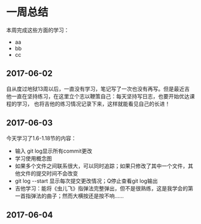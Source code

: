 # 一周总结
本周完成这些方面的学习：
* aa
* bb
* cc
## 2017-06-02
自从度过地狱13周以后，一直没有学习，笔记写了一次也没有再写。但是最近吉他一直在坚持练习，在这里立个志以鞭策自己：每天坚持写日志，也要开始优达课程的学习，
也将吉他的练习情况记录下来，这样就能看见自己的长进！
## 2017-06-03
今天学习了1.6-1.18节的内容：
* 输入 git log显示所有commit更改
* 学习使用概念图
* 如果多个文件之间联系很大，可以同时追踪；如果只修改了其中一个文件，其他文件的提交时间不会改变
* git log --start 显示每次提交更改情况；Q停止查看git log输出 
* 吉他学习：能将《虫儿飞》指弹法完整弹出，但不是很熟练，这是我学会的第一首指弹法的曲子；然而大横按还是按不响……
## 2017-06-04
